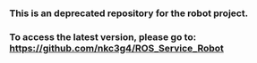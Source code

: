 ### This is an deprecated repository for the robot project. 
### To access the latest version, please go to: https://github.com/nkc3g4/ROS_Service_Robot
